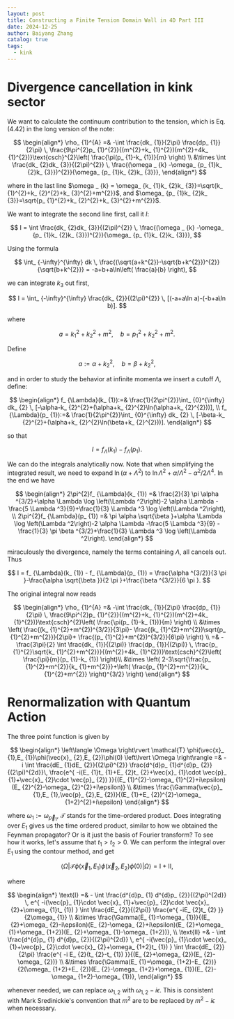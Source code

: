 ```yaml
---
layout: post
title: Constructing a Finite Tension Domain Wall in 4D Part III
date: 2024-12-25
author: Baiyang Zhang
catalog: true
tags:
  - kink
---
```


# Divergence cancellation in kink sector

We want to calculate the continuum contribution to the tension, which is Eq. (4.42) in the long version of the note:


$$
\begin{align*}
\rho_ {1}^{A} =& -\int \frac{dk_ {1}}{2\pi} \frac{dp_ {1}}{2\pi} \,  \frac{9\pi^{2}p_ {1}^{2}}{(m^{2}+k_ {1}^{2})(m^{2}+4k_ {1}^{2})}\text{csch}^{2}\left( \frac{\pi(p_ {1}-k_ {1})}{m} \right) \\
&\times \int \frac{dk_ {2}dk_ {3}}{(2\pi)^{2}} \,  \frac{(\omega _ {k} -\omega_ {p_ {1}k_ {2}k_ {3}})^{2}}{\omega_ {p_ {1}k_ {2}k_ {3}}},
\end{align*}
$$

where in the last line $\omega _ {k} = \omega_ {k_ {1}k_ {2}k_ {3}}=\sqrt{k_ {1}^{2}+k_ {2}^{2}+k_ {3}^{2}+m^{2}}$, and $\omega_ {p_ {1}k_ {2}k_ {3}}=\sqrt{p_ {1}^{2}+k_ {2}^{2}+k_ {3}^{2}+m^{2}}$. 

We want to integrate the second line first, call it $I$:

$$
I = \int \frac{dk_ {2}dk_ {3}}{(2\pi)^{2}} \,  \frac{(\omega _ {k} -\omega_ {p_ {1}k_ {2}k_ {3}})^{2}}{\omega_ {p_ {1}k_ {2}k_ {3}}},
$$

Using the formula 

$$
\int_ {-\infty}^{\infty} dk \,  \frac{(\sqrt{a+k^{2}}-\sqrt{b+k^{2}})^{2}}{\sqrt{b+k^{2}}} = -a+b+a\ln\left( \frac{a}{b} \right),
$$

we can integrate $k_ {3}$ out first,

$$
I = \int_ {-\infty}^{\infty} \frac{dk_ {2}}{(2\pi)^{2}} \, [(-a+a\ln a)-(-b+a\ln b)]. 
$$

where 

$$
a = k_ {1}^{2}+k_ {2}^{2}+m^{2}, \quad  b = p_ {1}^{2}+k_ {2}^{2}+m^{2}.
$$

Define 

$$
a := \alpha+k_ {2}^{2}, \quad  b = \beta+k_ {2}^{2},
$$

and in order to study the behavior at infinite momenta we insert a cutoff $\Lambda$, define:

$$
\begin{align*}
f_ {\Lambda}(k_ {1}):=& \frac{1}{2\pi^{2}}\int_ {0}^{\infty} dk_ {2} \, [-\alpha-k_ {2}^{2}+(\alpha+k_ {2}^{2}\ln(\alpha+k_ {2}^{2}))], \\
f_ {\Lambda}(p_ {1}):=& \frac{1}{2\pi^{2}}\int_ {0}^{\infty} dk_ {2} \, [-\beta-k_ {2}^{2}+(\alpha+k_ {2}^{2}\ln(\beta+k_ {2}^{2}))].
\end{align*}
$$

so that 

$$
I = f_ {\Lambda}(k_ {1}) - f_ {\Lambda}(p_ {1}).
$$

We can do the integrals analytically now. Note that when simplifying the integrated result, we need to expand $\ln(\alpha+\Lambda^{2})$ to $\ln \Lambda^{2}+\alpha / \Lambda^{2}-\alpha^{2} / 2\Lambda^{4}$. In the end we have

$$
\begin{align*}
2\pi^{2}f_ {\Lambda}(k_ {1}) =& \frac{2}{3} \pi  \alpha ^{3/2}+\alpha  \Lambda  \log \left(\Lambda ^2\right)-2 \alpha  \Lambda -\frac{5 \Lambda ^3}{9}+\frac{1}{3} \Lambda ^3 \log \left(\Lambda ^2\right), \\
2\pi^{2}f_ {\Lambda}(p_ {1}) =& \pi  \alpha  \sqrt{\beta }+\alpha  \Lambda  \log \left(\Lambda ^2\right)-2 \alpha  \Lambda -\frac{5 \Lambda ^3}{9} -\frac{1}{3} \pi  \beta ^{3/2}+\frac{1}{3} \Lambda ^3 \log \left(\Lambda ^2\right).
\end{align*}
$$

miraculously the divergence, namely the terms containing $\Lambda$, all cancels out. Thus

$$
I = f_ {\Lambda}(k_ {1}) - f_ {\Lambda}(p_ {1}) = \frac{\alpha ^{3/2}}{3 \pi }-\frac{\alpha  \sqrt{\beta }}{2 \pi }+\frac{\beta ^{3/2}}{6 \pi }.
$$

The original integral now reads

$$
\begin{align*}
\rho_ {1}^{A} =& -\int \frac{dk_ {1}}{2\pi} \frac{dp_ {1}}{2\pi} \,  \frac{9\pi^{2}p_ {1}^{2}}{(m^{2}+k_ {1}^{2})(m^{2}+4k_ {1}^{2})}\text{csch}^{2}\left( \frac{\pi(p_ {1}-k_ {1})}{m} \right) \\
&\times \left( \frac{(k_ {1}^{2}+m^{2})^{3/2}}{3\pi}- \frac{(k_ {1}^{2}+m^{2})\sqrt{p_ {1}^{2}+m^{2}}}{2\pi}+ \frac{(p_ {1}^{2}+m^{2})^{3/2}}{6\pi} \right) \\
=& - \frac{3\pi}{2} \int \frac{dk_ {1}}{(2\pi)} \frac{dp_ {1}}{(2\pi)} \,  \frac{p_ {1}^{2}\sqrt{k_ {1}^{2}+m^{2}}}{(m^{2}+4k_ {1}^{2})}\text{csch}^{2}\left( \frac{\pi}{m}(p_ {1}-k_ {1}) \right)\\
&\times \left( 2-3\sqrt{\frac{p_ {1}^{2}+m^{2}}{k_ {1}+m^{2}}}+\left( \frac{p_ {1}^{2}+m^{2}}{k_ {1}^{2}+m^{2}} \right)^{3/2} \right)
\end{align*}
$$


# Renormalization with Quantum Action

The three point function is given by 

$$
\begin{align*}
\left\langle \Omega \right\rvert \mathcal{T} \phi(\vec{x}_ {1},E_ {1})\phi(\vec{x}_ {2},E_ {2})\phi(0) \left\lvert \Omega \right\rangle =& -i \int \frac{dE_ {1}dE_ {2}}{(2\pi)^{2}}  \frac{d^{d}p_ {1}d^{d}p_ {2}}{(2\pi)^{2d}}\,  \frac{e^{ -i(E_ {1}t_ {1}+E_ {2}t_ {2}+\vec{x}_ {1}\cdot \vec{p}_ {1}+\vec{x}_ {2}\cdot \vec{p}_ {2}) }}{(E_ {1}^{2}-\omega_ {1}^{2}+i\epsilon)(E_ {2}^{2}-\omega_ {2}^{2}+i\epsilon)} \\
&\times \frac{\Gamma(\vec{p}_ {1},E_ {1},\vec{p}_ {2},E_ {2})}{(E_ {1}+E_ {2})^{2}-\omega_ {1+2}^{2}+i\epsilon}
\end{align*}
$$

where $\omega_ {1}:=\omega_ {\vec{p}_ {1}}$, $\mathcal{T}$ stands for the time-ordered product. Does integrating over $E_ {1}$ gives us the time ordered product, similar to how we obtained the Feynman propagator? Or is it just the basis of Fourier transform? To see how it works, let's assume that $t_ {1}>t_ {2}>0$. We can perform the integral over $E_ {1}$ using the contour method, and get 

$$
\left\langle \Omega \right\rvert \mathcal{T} \phi(\vec{x}_ {1},E_ {1})\phi(\vec{x}_ {2},E_ {2})\phi(0) \left\lvert \Omega \right\rangle = \text{I}+\text{II},
$$

where 

$$
\begin{align*}
\text{I} =& - \int \frac{d^{d}p_ {1} d^{d}p_ {2}}{(2\pi)^{2d}} \,  e^{ -i(\vec{p}_ {1}\cdot \vec{x}_ {1}+\vec{p}_ {2}\cdot \vec{x}_ {2}+\omega_ {1}t_ {1}) } \int \frac{dE_ {2}}{(2\pi)}  \frac{e^{ -iE_ {2}t_ {2} }}{2\omega_ {1}} \\
&\times  \frac{\Gamma(E_ {1}=\omega_ {1})}{(E_ {2}+\omega_ {2}-i\epsilon)(E_ {2}-\omega_ {2}+i\epsilon)(E_ {2}+\omega_ {1}+\omega_ {1+2})(E_ {2}+\omega_ {1}-\omega_ {1+2})}, \\
\text{II} =& - \int \frac{d^{d}p_ {1} d^{d}p_ {2}}{(2\pi)^{2d}} \,  e^{ -i(\vec{p}_ {1}\cdot \vec{x}_ {1}+\vec{p}_ {2}\cdot \vec{x}_ {2}+\omega_ {1+2}t_ {1}) } \int \frac{dE_ {2}}{2\pi} \frac{e^{ -i E_ {2}(t_ {2}-t_ {1}) }}{(E_ {2}+\omega_ {2})(E_ {2}-\omega_ {2})} \\
&\times  \frac{\Gamma(E_ {1}=\omega_ {1+2}-E_ {2})}{2(\omega_ {1+2}+E_ {2})(E_ {2}-\omega_ {1+2}+\omega_ {1})(E_ {2}-\omega_ {1+2}-\omega_ {1})}, 
\end{align*}
$$

whenever needed, we can replace $\omega_ {1,2}$ with $\omega_ {1,2}-i\epsilon$. This is consistent with Mark Sredinickie's convention that $m^{2}$ are to be replaced by $m^{2}-i\epsilon$ when necessary. 

